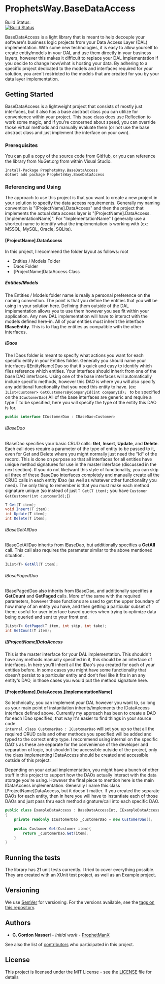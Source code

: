 # ProphetsWay.BaseDataAccess

Build Status:  
[![Build Status](https://dev.azure.com/ProphetsWay/ProphetsWay%20GitHub%20Projects/_apis/build/status/ProphetManX.ProphetsWay.BaseDataAccess?repoName=ProphetManX%2FProphetsWay.BaseDataAccess&branchName=main)](https://dev.azure.com/ProphetsWay/ProphetsWay%20GitHub%20Projects/_build/latest?definitionId=23&repoName=ProphetManX%2FProphetsWay.BaseDataAccess&branchName=main)

BaseDataAccess is a light library that is meant to help decouple your software's business logic projects from your Data Access Layer (DAL) implementation. 
With some new technologies, it is easy to allow yourself to create entity/models in your DAL and use them directly in your business layers, however this
makes it difficult to replace your DAL implementation if you decide to change how/what is hosting your data.  By adhering to a specific project dedicated to 
the models and interfaces required for your solution, you aren't restricted to the models that are created for you by your data layer implementation.

## Getting Started

BaseDataAccess is a lightweight project that consists of mostly just interfaces, but it also has a base abstract class you can utilize for 
convenience within your project.  This base class does use Reflection to work some magic, and if you're concerned about speed, you can override 
those virtual methods and manually evaluate them (or not use the base abstract class and just implement the interface on your own).

### Prerequisites

You can pull a copy of the source code from GitHub, or you can reference the library from NuGet.org from within Visual Studio.

```
Install-Package ProphetsWay.BaseDataAccess 
dotnet add package ProphetsWay.BaseDataAccess 
```

### Referencing and Using

The approach to use this project is that you want to create a new project in your solution to specify the data access requirements.  Generally my 
naming convention is "[ProjectName].DataAccess" and then the project that implements the actual data access layer is "[ProjectName].DataAccess.[ImplementationName]".
For "ImplementationName" I generally use a shortcut name to identify what the implementation is working with (ex: MSSQL, MySQL, Oracle, SQLite).


#### [ProjectName].DataAccess

In this project, I recommend the folder layout as follows:
root
 - Entities / Models Folder
 - IDaos Folder
 - I[ProjectName]DataAccess Class

##### Entities/Models

The Entities / Models folder name is really a personal preference on the naming convention.  The point is that you define the entities that you will be using
in your solution here.  Defining them outside of the DAL implementation allows you to use them however you see fit within your application.  Any new DAL implementation
will have to interact with the models defined here-in.  All of your entities must inherit the interface **IBaseEntity**.  This is to flag the entities as 
compatible with the other interfaces. 

##### IDaos

The IDaos folder is meant to specify what actions you want for each specific entity in your Entities folder.  Generally you should name your interfaces 
I[EntityName]Dao so that it's quick and easy to identify which files reference which entities.  Your interface should inherit from one of the base DAO interfaces.
Using one of the base interfaces will automatically include specific methods, however this DAO is where you will also specify any additional functionality 
that you need this entity to have.  (ex: ```IList<Customer> GetCustomersByCompanyId(int companyId); ``` to be specified on the ```ICustomerDao```)
All of the base interfaces are generic and require a type T to be specified, here you will specify the type of the entity this DAO is for.

```C#
public interface ICustomerDao : IBaseDao<Customer>
```

###### IBaseDao

IBaseDao specifies your basic CRUD calls: **Get**, **Insert**, **Update**, and **Delete**.  Each call does require a parameter of the type of entity to be passed
to it, even for Get and Delete where you might normally just need the "Id" of the record.  This is done on purpose so that all interfaces for all entities have
unique method signatures for use in the master interface (discussed in the next section).  If you do not like/want this style of functionality, you can skip 
all three of these BaseDao interfaces completely and manually create all the CRUD calls in each entity IDao (as well as whatever other functionality you need).
The only thing to remember is that you must make each method signature unique 
(so instead of just ```T Get(T item);``` you have ```Customer GetCustomer(int customerId);```))

```C#
T Get(T item);
void Insert(T item);
int Update(T item);
int Delete(T item);
```

###### IBaseGetAllDao

IBaseGetAllDao inherits from IBaseDao, but additionally specifies a **GetAll** call.  This call also requires the parameter similar to the above mentioned situation.
```C#
IList<T> GetAll(T item);
```

###### IBasePagedDao
IBasePagedDao also inherits from IBaseDao, and additionally specifies a **GetCount** and **GetPaged** calls.  More of the same with the required parameters, 
however these functions are used to get the upper boundary of how many of an entity you have, and then getting a particular subset of them; useful for user interface
based queries when trying to optimize data being queried and sent to your front end.

```C#
IList<T> GetPaged(T item, int skip, int take);
int GetCount(T item);
```

##### I[ProjectName]DataAccess
This is the master interface for your DAL implementation.  This shouldn't have any methods manually specified in it, this should be an interface of interfaces.
In here you'll inherit all the IDao's you created for each of your entities before.  In some cases you might have some functionality that doesn't persist to a 
particular entity and don't feel like it fits in an any entity's DAO, in those cases you would put the method signature here.


#### [ProjectName].DataAccess.[ImplementationName]

So technically, you can implement your DAL however you want to, so long as your main point of instantiation inherits/implements the IDataAccess interface defined above.
Currently my approach has been to create a DAO for each IDao specified, that way it's easier to find things in your source code.  
```internal class CustomerDao : ICustomerDao``` will set you up so that all the required CRUD calls and other methods you specified will be added and typed to 
the correct entity type.  I recommend using internal on the specific DAO's as these are separate for the convenience of the developer and separation of logic, but
shouldn't be accessible outside of the project, only the class implementing IDataAccess should be created and accessible outside of this project.

Depending on your actual implementation, you might have a bunch of other stuff in this project to support how the DAOs actually interact with the data storage
you're using.  However the final piece to mention here is the main IDataAccess implementation.  Generally I name this class [ProjectName]DataAccess, but it doesn't
matter.  If you created the separate DAOs for each entity, then in here you will have to instantiate each of those DAOs and just pass thru each method signature/call
into each specific DAO.


```C#
public class ExampleDataAccess : BaseDataAccessInt, IExampleDataAccess
{
    private readonly ICustomerDao _customerDao = new CustomerDao();
        
    public Customer Get(Customer item){
        return _customerDao.Get(item);
    }
}
```


## Running the tests

The library has 21 unit tests currently.  I tried to cover everything possible.  They are created with an XUnit test project, as well as an Example project.


## Versioning

We use [SemVer](http://semver.org/) for versioning. For the versions available, see the [tags on this repository](https://github.com/ProphetManX/ProphetsWay.BaseDataAccess/tags). 

## Authors

* **G. Gordon Nasseri** - *Initial work* - [ProphetManX](https://github.com/ProphetManX)

See also the list of [contributors](https://github.com/ProphetManX/ProphetsWay.BaseDataAccess/graphs/contributors) who participated in this project.

## License

This project is licensed under the MIT License - see the [LICENSE](LICENSE) file for details


